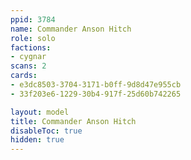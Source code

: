 ```yaml
---
ppid: 3784
name: Commander Anson Hitch
role: solo
factions:
- cygnar
scans: 2
cards:
- e3dc8503-3704-3171-b0ff-9d8d47e955cb
- 33f203e6-1229-30b4-917f-25d60b742265

layout: model
title: Commander Anson Hitch
disableToc: true
hidden: true
---
```

